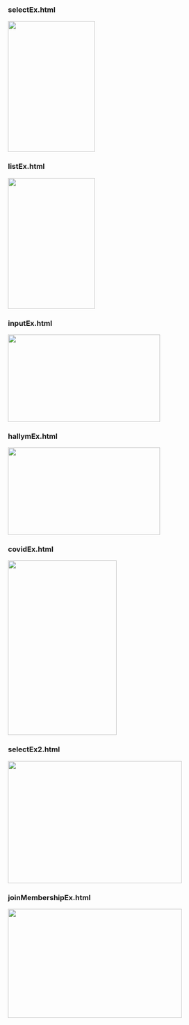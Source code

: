 ### selectEx.html
<img src="https://user-images.githubusercontent.com/92451281/158994887-9bbed16c-17b5-4ea9-9f2b-d2d241dde39b.png" width="200" height="300"/>

### listEx.html
<img src="https://user-images.githubusercontent.com/92451281/158994915-196a8524-5888-4c7d-9a47-0c08a9035795.png" width="200" height="300"/>

### inputEx.html
<img src="https://user-images.githubusercontent.com/92451281/158995136-f37976ae-1c43-4264-b493-326bc35ecf77.png" width="350" height="200"/>

### hallymEx.html
<img src="https://user-images.githubusercontent.com/92451281/158995265-45393d4c-b71f-49d2-bcd1-3a7b1e8d4674.png" width="350" height="200"/>

### covidEx.html
<img src="https://user-images.githubusercontent.com/92451281/158995316-00482776-2b5e-4019-bc44-c82d66e16621.png" width="250" height="400"/>

### selectEx2.html
<img src="https://user-images.githubusercontent.com/92451281/158995403-e565d994-11df-4ee7-9320-b47317be7d50.png" width="400" height="280"/>

### joinMembershipEx.html
<img src="https://user-images.githubusercontent.com/92451281/158995548-9c54eb05-911a-4764-a88e-fe845923aa18.png" width="400" height="250"/>
